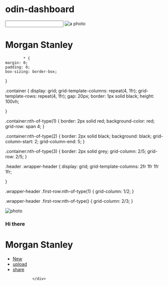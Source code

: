 # odin-dashboard

<div class="wrapper-header">
                <i class="fa fa-search" aria-hidden="true"></i>
                <input type="text" id="input-header">
                <i class="fa fa-bell" aria-hidden="true"></i>
                <img src="#" alt="a photo">
                <h1>Morgan Stanley</h1>
            </div>



            * {
    margin: 0;
    padding: 0;
    box-sizing: border-box;
}

.container {
    display: grid;
    grid-template-columns: repeat(4, 1fr);
    grid-template-rows: repeat(4, 1fr);
    gap: 20px;
    border: 1px solid black;
    height: 100vh;

}

.container:nth-of-type(1) {
    border: 2px solid red;
    background-color: red;
    grid-row: span 4;
}

.container:nth-of-type(2) {
    border: 2px solid black;
    background: black;
    grid-column-start: 2;
    grid-column-end: 5;
}

.container:nth-of-type(3) {
    border: 2px solid grey;
    grid-column: 2/5;
    grid-row: 2/5;
}


.header .wrapper-header {
    display: grid;
    grid-template-columns: 2fr 1fr 1fr 1fr;

}

.wrapper-header .first-row:nth-of-type(1) {
    grid-column: 1/2;
}

.wrapper-header .first-row:nth-of-type() {
    grid-column: 2/3;
}



 <div class="second-row">
                    <img src="#" alt="photo">
                    <h3>Hi there</h3>
                    <h1>Morgan Stanley</h1>
                    <ul>
                        <li><a href="#">New</a></li>
                        <li><a href="#">upload</a></li>
                        <li><a href="#">share</a></li>
                    </ul>

                </div>